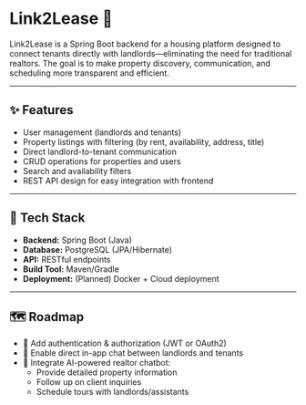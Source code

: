 # Link2Lease 🏡

Link2Lease is a Spring Boot backend for a housing platform designed to connect tenants directly with landlords—eliminating the need for traditional realtors. The goal is to make property discovery, communication, and scheduling more transparent and efficient.

---

## ✨ Features
- User management (landlords and tenants)
- Property listings with filtering (by rent, availability, address, title)
- Direct landlord-to-tenant communication
- CRUD operations for properties and users
- Search and availability filters
- REST API design for easy integration with frontend

---

## 🚀 Tech Stack
- **Backend:** Spring Boot (Java)
- **Database:** PostgreSQL (JPA/Hibernate)
- **API:** RESTful endpoints
- **Build Tool:** Maven/Gradle
- **Deployment:** (Planned) Docker + Cloud deployment

---

## 🗺️ Roadmap
- 🔹 Add authentication & authorization (JWT or OAuth2)
- 🔹 Enable direct in-app chat between landlords and tenants
- 🔹 Integrate AI-powered realtor chatbot:
  - Provide detailed property information
  - Follow up on client inquiries
  - Schedule tours with landlords/assistants


